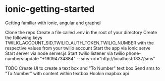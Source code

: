 # ionic-getting-started
Getting familiar with ionic, angular and graphql

Clone the repo
Create a file called .env in the root of your directory
Create the following keys TWILIO_ACCOUNT_SID,TWILIO_AUTH_TOKEN,TWILIO_NUMBER with the respective values from your twilio account
Start the app via ionic serve
Start server via node server.js
Start twilio listener via twilio phone-numbers:update "+19094734884" --sms-url="http://localhost:1337/sms"

TODO
Create UI to create a text box and "To Number" text box
Send sms to "To Number" with content within textbox
Hookin mapbox api 